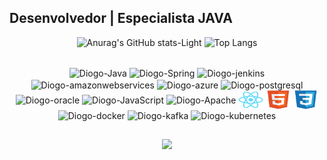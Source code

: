 ## Desenvolvedor | Especialista JAVA
<div align="center">

![Anurag's GitHub stats-Light](https://github-readme-stats.vercel.app/api?username=DiogoHumberto&show_icons=true&theme=default#gh-light-mode-only)
![Top Langs](https://github-readme-stats.vercel.app/api/top-langs/?username=DiogoHumberto&layout=compact&langs_count=7)
</div>

<div align="center" style="display: inline_block"><br>
  <img align="center" alt="Diogo-Java" height="40" width="40" src="https://cdn.jsdelivr.net/gh/devicons/devicon/icons/java/java-original-wordmark.svg">
  <img align="center" alt="Diogo-Spring" height="30" width="40" src="https://cdn.jsdelivr.net/gh/devicons/devicon/icons/spring/spring-original-wordmark.svg">
  <img align="center" alt="Diogo-jenkins" height="30" width="40" src="https://cdn.jsdelivr.net/gh/devicons/devicon/icons/jenkins/jenkins-original.svg">
 
  <img align="center" alt="Diogo-amazonwebservices" height="30" width="40" src="https://cdn.jsdelivr.net/gh/devicons/devicon/icons/amazonwebservices/amazonwebservices-plain-wordmark.svg">
  
  <img align="center" alt="Diogo-azure" height="30" width="40" src="https://cdn.jsdelivr.net/gh/devicons/devicon/icons/azure/azure-original-wordmark.svg">
  
  <img align="center" alt="Diogo-postgresql" height="30" width="40" src="https://cdn.jsdelivr.net/gh/devicons/devicon/icons/postgresql/postgresql-plain-wordmark.svg">

  <img align="center" alt="Diogo-oracle" height="30" width="40" src="https://cdn.jsdelivr.net/gh/devicons/devicon/icons/oracle/oracle-original.svg">
  
  <img align="center" alt="Diogo-JavaScript" height="40" width="40" src="https://cdn.jsdelivr.net/gh/devicons/devicon/icons/javascript/javascript-original.svg">
  <img align="center" alt="Diogo-Apache" height="30" width="40" src="https://cdn.jsdelivr.net/gh/devicons/devicon/icons/apache/apache-line-wordmark.svg"> 
  <img align="center" alt="Diogo-React" height="30" width="40" src="https://raw.githubusercontent.com/devicons/devicon/master/icons/react/react-original.svg">
  <img align="center" alt="Diogo-HTML" height="30" width="40" src="https://raw.githubusercontent.com/devicons/devicon/master/icons/html5/html5-original.svg">
  <img align="center" alt="Diogo-CSS" height="30" width="40" src="https://raw.githubusercontent.com/devicons/devicon/master/icons/css3/css3-original.svg">
  <img align="center" alt="Diogo-docker" height="30" width="40" src="https://cdn.jsdelivr.net/gh/devicons/devicon/icons/docker/docker-original-wordmark.svg">
  <img align="center" alt="Diogo-kafka" height="30" width="40" src="https://cdn.jsdelivr.net/gh/devicons/devicon/icons/apachekafka/apachekafka-original-wordmark.svg">
  
  <img align="center" alt="Diogo-kubernetes" height="30" width="40" src="https://cdn.jsdelivr.net/gh/devicons/devicon/icons/kubernetes/kubernetes-plain-wordmark.svg">
 
  
 
  
  ##
 
<div>   
  <a href="https://br.linkedin.com/in/diogo-humberto" target="_blank"><img src="https://img.shields.io/badge/-LinkedIn-%230077B5?style=for-the-badge&logo=linkedin&logoColor=white" target="_blank"></a> 
 
 
 
</div>
